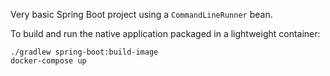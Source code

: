 Very basic Spring Boot project using a `CommandLineRunner` bean.

To build and run the native application packaged in a lightweight container:
```
./gradlew spring-boot:build-image
docker-compose up
```
